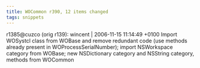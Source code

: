 ```yaml
---
title: WOCommon r390, 12 items changed
tags: snippets
---
```


r1385@cuzco (orig r139): wincent | 2006-11-15 11:14:49 +0100 Import WOSystcl class from WOBase and remove redundant code (use methods already present in WOProcessSerialNumber); import NSWorkspace category from WOBase; new NSDictionary category and NSString category, methods from WOCommon
